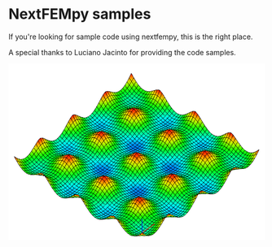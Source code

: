 # NextFEMpy samples

If you're looking for sample code using nextfempy, this is the right place.

A special thanks to Luciano Jacinto for providing the code samples.

![slab](./flat_slab.png)